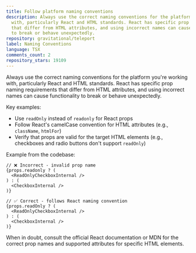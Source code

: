 ```yaml
---
title: Follow platform naming conventions
description: Always use the correct naming conventions for the platform you're working
  with, particularly React and HTML standards. React has specific prop naming requirements
  that differ from HTML attributes, and using incorrect names can cause functionality
  to break or behave unexpectedly.
repository: gravitational/teleport
label: Naming Conventions
language: TSX
comments_count: 2
repository_stars: 19109
---
```


Always use the correct naming conventions for the platform you're working with, particularly React and HTML standards. React has specific prop naming requirements that differ from HTML attributes, and using incorrect names can cause functionality to break or behave unexpectedly.

Key examples:
- Use `readOnly` instead of `readonly` for React props
- Follow React's camelCase convention for HTML attributes (e.g., `className`, `htmlFor`)
- Verify that props are valid for the target HTML elements (e.g., checkboxes and radio buttons don't support `readOnly`)

Example from the codebase:
```tsx
// ❌ Incorrect - invalid prop name
{props.readonly ? (
  <ReadOnlyCheckboxInternal />
) : (
  <CheckboxInternal />
)}

// ✅ Correct - follows React naming convention  
{props.readOnly ? (
  <ReadOnlyCheckboxInternal />
) : (
  <CheckboxInternal />
)}
```

When in doubt, consult the official React documentation or MDN for the correct prop names and supported attributes for specific HTML elements.